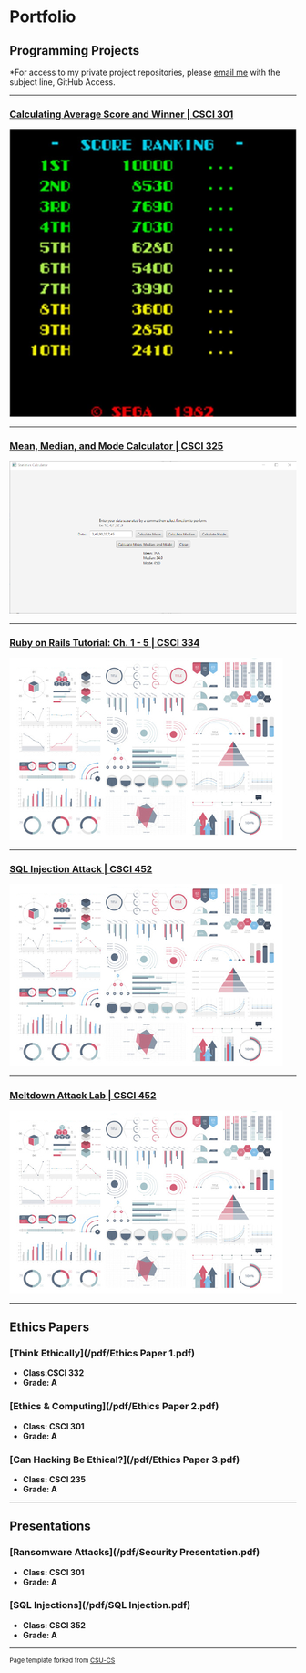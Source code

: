 Portfolio
=========

Programming Projects
--------------------

*For access to my private project repositories, please [email me](mailto:mlnicholson@csustudent.net?subject=GitHub%20Access) with the subject line, GitHub Access.

---
### [Calculating Average Score and Winner | CSCI 301](project1)

![Score Ranking](images/ScoreRanking.jpg)

---
### [Mean, Median, and Mode Calculator | CSCI 325](project2)

![Menu of project2](images/project_2_images/All.png)

---
### [Ruby on Rails Tutorial: Ch. 1 - 5 | CSCI 334](project3)

![Project 3 Thumbnail Name](images/dummy_thumbnail.jpg)

---
### [SQL Injection Attack | CSCI 452](project4)

![Project 4 Thumbnail Name](images/dummy_thumbnail.jpg)

---

### [Meltdown Attack Lab | CSCI 452](project5)

![Project 5 Thumbnail Name](images/dummy_thumbnail.jpg)

---

Ethics Papers
-------------

### [Think Ethically](/pdf/Ethics Paper 1.pdf)

-   **Class:CSCI 332**  
-   **Grade: A**

### [Ethics & Computing](/pdf/Ethics Paper 2.pdf)

-   **Class: CSCI 301** 
-   **Grade: A**

### [Can Hacking Be Ethical?](/pdf/Ethics Paper 3.pdf)

-   **Class: CSCI 235** 
-   **Grade: A**

---

Presentations
-------------

### [Ransomware Attacks](/pdf/Security Presentation.pdf)

- **Class: CSCI 301** 
- **Grade: A**


### [SQL Injections](/pdf/SQL Injection.pdf)
 
- **Class: CSCI 352** 
- **Grade: A**

---

<p style="font-size:11px">Page template forked from <a href="https://github.com/csu-cs/csci-portfolio">CSU-CS</a></p>
<!-- Remove above link if you don't want to attributive -->
